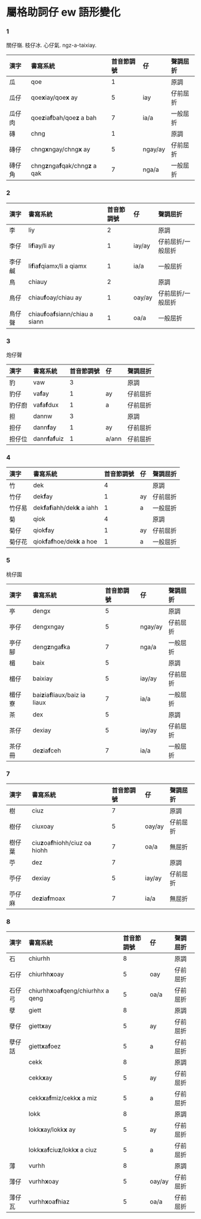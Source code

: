 # 屬格助詞仔 ew 語形變化

### 1

關仔嶺. 枝仔冰. 心仔氣. ngz-a-taixiay.

| 漢字 | 書寫系統 | 首音節調號 | 仔 | 聲調屈折 |
| :--- | :--- | :--- | :--- | :--- |
| 瓜 | qoe | 1 | | 原調 |
| 瓜仔 | qoe**x**iay/qoe**x** ay | 5 | iay | 仔前屈折 |
| 瓜仔肉 | qoe**z**ia**f**bah/qoe**z** a bah | 7 | ia/a | 一般屈折 |
| 磚 | chng | 1 | | 原調 |
| 磚仔 | chng**x**ngay/chng**x** ay | 5 | ngay/ay | 仔前屈折 |
| 磚仔角 | chng**z**nga**f**qak/chng**z** a qak | 7 | nga/a | 一般屈折 |

### 2

| 漢字 | 書寫系統 | 首音節調號 | 仔 | 聲調屈折 |
| :--- | :--- | :--- | :--- | :--- |
| 李 | liy | 2 | | 原調 |
| 李仔 | li**f**iay/li ay | 1 | iay/ay | 仔前屈折/一般屈折 |
| 李仔鹹 | li**f**ia**f**qiamx/li a qiamx | 1 | ia/a | 一般屈折 |
| 鳥 | chiauy | 2 | | 原調 |
| 鳥仔 | chiau**f**oay/chiau ay | 1 | oay/ay | 仔前屈折/一般屈折 |
| 鳥仔聲 | chiau**f**oa**f**siann/chiau a siann | 1 | oa/a | 一般屈折 |

### 3

炮仔聲

| 漢字 | 書寫系統 | 首音節調號 | 仔 | 聲調屈折 |
| :--- | :--- | :--- | :--- | :--- |
| 豹 | vaw | 3 || 原調 |
| 豹仔 | va**f**ay | 1 | ay | 仔前屈折 |
| 豹仔廚 | va**f**a**f**dux | 1 | a | 仔前屈折 |
| 担 | dannw | 3 || 原調 |
| 担仔 | dann**f**ay | 1 | ay | 仔前屈折 |
| 担仔位 | dann**f**a**f**uiz | 1 | a/ann | 仔前屈折 |

### 4

| 漢字 | 書寫系統 | 首音節調號 | 仔 | 聲調屈折 |
| :--- | :--- | :--- | :--- | :--- |
| 竹 | dek | 4 | | 原調 |
| 竹仔 | dek**f**ay | 1 | ay | 仔前屈折 |
| 竹仔易 | dek**f**a**f**iahh/dek**k** a iahh | 1 | a | 一般屈折 |
| 菊 | qiok | 4 | | 原調 |
| 菊仔 | qiok**f**ay | 1 | ay | 仔前屈折 |
| 菊仔花 | qiok**f**a**f**hoe/dek**k** a hoe | 1 | a | 一般屈折 |

### 5

桃仔園

| 漢字 | 書寫系統 | 首音節調號 | 仔 | 聲調屈折 |
| :--- | :--- | :--- | :--- | :--- |
| 亭 | dengx | 5 | | 原調 |
| 亭仔 | dengxngay | 5 | ngay/ay | 仔前屈折 |
| 亭仔腳 | deng**z**nga**f**ka | 7 | nga/a | 一般屈折 |
| 楣 | baix | 5 | | 原調 |
| 楣仔 | baixiay | 5 | iay/ay | 仔前屈折 |
| 楣仔寮 | bai**z**ia**f**liaux/baiz ia liaux | 7 | ia/a | 一般屈折 |
| 茶 | dex | 5 | | 原調 |
| 茶仔 | dexiay | 5 | iay/ay | 仔前屈折 |
| 茶仔冊 | de**z**ia**f**ceh | 7 | ia/a | 一般屈折 |

### 7

| 漢字 | 書寫系統 | 首音節調號 | 仔 | 聲調屈折 |
| :--- | :--- | :--- | :--- | :--- |
| 樹 | ciuz | 7 || 原調 |
| 樹仔 | ciuxoay | 5 | oay/ay | 仔前屈折 |
| 樹仔葉 | ciu**z**oa**f**hiohh/ciuz oa hiohh | 7 | oa/a | 無屈折 |
| 苧 | dez | 7 || 原調 |
| 苧仔 | dexiay | 5 | iay/ay | 仔前屈折 |
| 苧仔麻 | de**z**ia**f**moax | 7 | ia/a | 無屈折 |

### 8

| 漢字 | 書寫系統 | 首音節調號 | 仔 | 聲調屈折 |
| :--- | :--- | :--- | :--- | :--- |
| 石 | chiurhh | 8 | | 原調 |
| 石仔 | chiurhh**x**oay | 5 | oay | 仔前屈折 |
| 石仔弓 | chiurhh**x**oa**f**qeng/chiurhhx a qeng | 5 | oa/a | 仔前屈折 |
| 孽 | giett | 8 || 原調 |
| 孽仔 | giett**x**ay | 5 | ay | 仔前屈折 |
| 孽仔話 | giett**x**a**f**oez | 5 | a | 仔前屈折 |
| | cekk | 8 | | 原調 |
| | cekk**x**ay | 5 | ay | 仔前屈折 |
| | cekk**x**a**f**miz/cekk**x** a miz | 5 | a | 仔前屈折 |
| | lokk | 8 | | 原調 |
| | lokk**x**ay/lokk**x** ay | 5 | ay | 仔前屈折 |
| | lokk**x**a**f**ciu**z**/lokk**x** a ciuz | 5 | a | 仔前屈折 |
| 薄 | vurhh | 8 || 原調 |
| 薄仔 | vurhh**x**oay | 5 | oay/ay | 仔前屈折 |
| 薄仔瓦 | vurhh**x**oa**f**hiaz | 5 | oa/a | 仔前屈折 |
